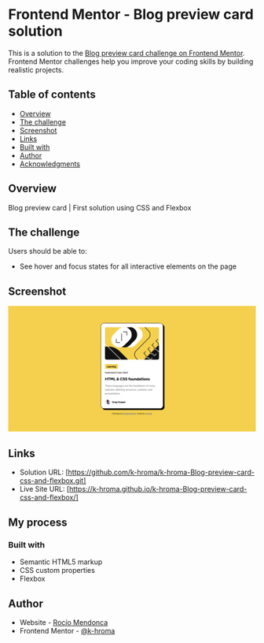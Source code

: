 # Frontend Mentor - Blog preview card solution

This is a solution to the [Blog preview card challenge on Frontend Mentor](https://www.frontendmentor.io/challenges/blog-preview-card-ckPaj01IcS). Frontend Mentor challenges help you improve your coding skills by building realistic projects. 

## Table of contents

- [Overview](#overview)
- [The challenge](#the-challenge)
- [Screenshot](#screenshot)
- [Links](#links)
- [Built with](#built-with)
- [Author](#author)
- [Acknowledgments](#acknowledgments)


## Overview

Blog preview card | First solution using CSS and Flexbox

## The challenge

Users should be able to:

- See hover and focus states for all interactive elements on the page

## Screenshot

![Blog Preview Ccard](./assets/images/screenshot.png)

## Links

- Solution URL: [https://github.com/k-hroma/k-hroma-Blog-preview-card-css-and-flexbox.git]
- Live Site URL: [https://k-hroma.github.io/k-hroma-Blog-preview-card-css-and-flexbox/]
## My process

### Built with

- Semantic HTML5 markup
- CSS custom properties
- Flexbox


## Author

- Website - [Rocío Mendonca](https://www.linkedin.com/in/rocio-mendonca-gainza-/)
- Frontend Mentor - [@k-hroma](https://www.frontendmentor.io/profile/k-hroma)
